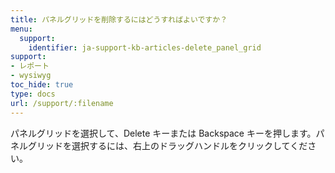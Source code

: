 ```yaml
---
title: パネルグリッドを削除するにはどうすればよいですか？
menu:
  support:
    identifier: ja-support-kb-articles-delete_panel_grid
support:
- レポート
- wysiwyg
toc_hide: true
type: docs
url: /support/:filename
---
```


パネルグリッドを選択して、Delete キーまたは Backspace キーを押します。パネルグリッドを選択するには、右上のドラッグハンドルをクリックしてください。